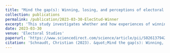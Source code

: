```yaml
---
title: "Mind the gap(s): Winning, losing, and perceptions of electoral integrity in mixed-member proportional systems (peer-reviewed journal article)"
collection: publications
permalink: /publication/2023-03-30-ElecStud-Winner
excerpt: 'This study investigates whether and how experiences of winning and losing at the ballot box shape voters´ views about the integrity of the electoral process in Germany´s mixed-member proportional system. Relying on comprehensive data from the German Longitudinal Election Study (GLES) 2021, the analysis provides evidence for a consistent winner-loser gap in voters´ electoral-integrity perceptions, with electoral losers evaluating the electoral process systematically more negative than electoral winners. Moreover, the analysis shows that the winner-loser gap is particularly pronounced for voters who lost in two consecutive federal elections (´repeated losers´) as well as for those who suffered electoral defeat with both their list and district votes (´double losers´). These findings provide novel insights on how voters in mixed-member proportional systems cope with winning and losing at the ballot box, highlighting that electoral losers place (part of) the blame for their electoral defeat on the electoral process and procedures as such. In addition, the findings point to the relevance of specific features of electoral systems in shaping winner-loser gaps in electoral-integrity beliefs.'
date: 2023-03-30
venue: 'Electoral Studies'
paperurl: 'https://www.sciencedirect.com/science/article/pii/S0261379423000331'
citation: 'Schnaudt, Christian (2023). &quot;Mind the gap(s): Winning, losing, and perceptions of electoral integrity in mixed-member proportional systems.&quot; <i>Electoral Studies</i> 83(June), 102611.'
---
```

